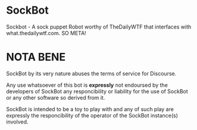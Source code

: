 SockBot
=======

Sockbot - A sock puppet Robot worthy of TheDailyWTF that interfaces with what.thedailywtf.com. SO META!


NOTA BENE
=========

SockBot by its very nature abuses the terms of service for Discourse.

Any use whatsoever of this bot is **expressly** not endoursed by the developers of SockBot any responcibility or liability for the use of SockBot or any other software so derived from it.

SockBot is intended to be a toy to play with and any of such play are expressly the responcibility of the operator of the SockBot instance(s) involved.